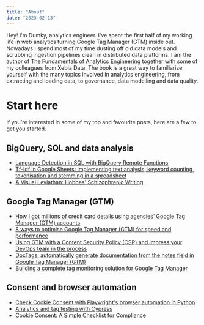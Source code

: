```yaml
---
title: "About"
date: "2023-02-13"
---
```


Hey! I'm Dumky, analytics engineer. I've spent the first half of my working life in web analytics turning Google Tag Manager (GTM) inside out. Nowadays I spend most of my time dusting off old data models and scrubbing ingestion pipelines clean in distributed data platforms. I am the author of [The Fundamentals of Analytics Engineering](https://amzn.to/43KxIik) together with some of my colleagues from Xebia Data. The book is a great way to familiarize yourself with the many topics involved in analytics engineering, from extracting and loading data, to governance, data modelling and data quality.

# Start here
If you're interested in some of my top and favourite posts, here are a few to get you started.

## BigQuery, SQL and data analysis
- [Language Detection in SQL with BigQuery Remote Functions](/posts/language-detection-in-sql-with-bigquery-remote-functions/)
- [Tf-Idf in Google Sheets: implementing text analysis, keyword counting, tokenisation and stemming in a spreadsheet](/posts/tf-idf-in-google-sheets-implementing-text-analysis-keyword-counting-tokenisation-and-stemming-in-a-spreadsheet/)
- [A Visual Leviathan: Hobbes' Schizophrenic Writing](/posts/a-visual-leviathan-hobbes-schizophrenic-writing/)

## Google Tag Manager (GTM)
- [How I got millions of credit card details using agencies’ Google Tag Manager (GTM) accounts](/posts/how-i-got-millions-of-credit-card-details-using-agencies-google-tag-manager-gtm-accounts/)
- [8 ways to optimise Google Tag Manager (GTM) for speed and performance](/posts/8-ways-to-optimise-google-tag-manager-gtm-for-speed-and-performance/)
- [Using GTM with a Content Security Policy (CSP) and impress your DevOps team in the process](/posts/using-gtm-with-a-content-security-policy-csp-and-impress-your-devops-team-in-the-process/)
- [DocTags: automatically generate documentation from the notes field in Google Tag Manager (GTM)](/posts/doctags-automatically-generate-documentation-from-the-notes-field-in-google-tag-manager-gtm/)
- [Building a complete tag monitoring solution for Google Tag Manager](/posts/building-a-complete-tag-monitoring-solution-for-google-tag-manager/)

## Consent and browser automation
- [Check Cookie Consent with Playwright's browser automation in Python](/posts/check-cookie-consent-with-playwrights-browser-automation-in-python/)
- [Analytics and tag testing with Cypress](/posts/analytics-and-tag-testing-with-cypress/)
- [Cookie Consent: A Simple Checklist for Compliance](/posts/cookie-consent-a-simple-checklist-for-compliance/)